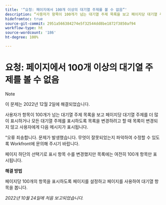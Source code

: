```yaml
---
title: '“요청: 페이지에서 100개 이상의 대기열 주제를 볼 수 없음”'
description: “사용자가 항목이 100개가 넘는 대기열 주제 목록을 보고 페이지당 대기열 주제를 더 많이 표시하거나 모든 대기열 주제를 표시하도록 목록을 변경하려고 할 때 목록이 변경되지 않고 사용자에게 오류 메시지가 표시됩니다.”
hidefromtoc: true
source-git-commit: 2951a566384274e5f32544dd8be1872f3850af94
workflow-type: ht
source-wordcount: '186'
ht-degree: 100%

---
```



# 요청: 페이지에서 100개 이상의 대기열 주제를 볼 수 없음

>[!NOTE]
>
>이 문제는 2022년 12월 2일에 해결되었습니다.

사용자가 항목이 100개가 넘는 대기열 주제 목록을 보고 페이지당 대기열 주제를 더 많이 표시하거나 모든 대기열 주제를 표시하도록 목록을 변경하려고 할 때 목록이 변경되지 않고 사용자에게 다음 메시지가 표시됩니다.

“오류 죄송합니다. 문제가 발생했습니다. 무엇이 잘못되었는지 파악하여 수정할 수 있도록 Workfront에 문의해 주시기 바랍니다.

페이지 하단의 선택기로 표시 항목 수를 변경했지만 목록에는 여전히 100개 항목만 표시됩니다.

**해결 방법**

페이지당 100개의 항목을 표시하도록 페이지를 설정하고 페이지를 사용하여 대기열 항목을 봅니다.

_2022년 10월 24일에 처음 보고되었습니다._


